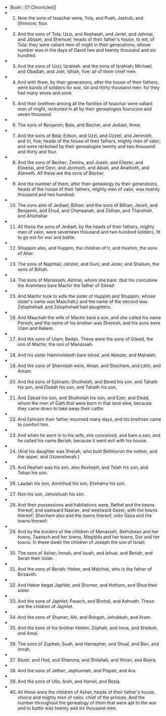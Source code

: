 - Book:: [[1 Chronicles]]
- 1. Now the sons of Issachar were, Tola, and Puah, Jashub, and Shimrom, four.
- 2. And the sons of Tola; Uzzi, and Rephaiah, and Jeriel, and Jahmai, and Jibsam, and Shemuel, heads of their father's house, to wit, of Tola: they were valiant men of might in their generations; whose number was in the days of David two and twenty thousand and six hundred.
- 3. And the sons of Uzzi; Izrahiah: and the sons of Izrahiah; Michael, and Obadiah, and Joel, Ishiah, five: all of them chief men.
- 4. And with them, by their generations, after the house of their fathers, were bands of soldiers for war, six and thirty thousand men: for they had many wives and sons.
- 5. And their brethren among all the families of Issachar were valiant men of might, reckoned in all by their genealogies fourscore and seven thousand.
- 6. The sons of Benjamin; Bela, and Becher, and Jediael, three.
- 7. And the sons of Bela; Ezbon, and Uzzi, and Uzziel, and Jerimoth, and Iri, five; heads of the house of their fathers, mighty men of valor; and were reckoned by their genealogies twenty and two thousand and thirty and four.
- 8. And the sons of Becher; Zemira, and Joash, and Eliezer, and Elioenai, and Omri, and Jerimoth, and Abiah, and Anathoth, and Alameth. All these are the sons of Becher.
- 9. And the number of them, after their genealogy by their generations, heads of the house of their fathers, mighty men of valor, was twenty thousand and two hundred.
- 10. The sons also of Jediael; Bilhan: and the sons of Bilhan; Jeush, and Benjamin, and Ehud, and Chenaanah, and Zethan, and Tharshish, and Ahishahar.
- 11. All these the sons of Jediael, by the heads of their fathers, mighty men of valor, were seventeen thousand and two hundred soldiers, fit to go out for war and battle.
- 12. Shuppim also, and Huppim, the children of Ir, and Hushim, the sons of Aher.
- 13. The sons of Naphtali; Jahziel, and Guni, and Jezer, and Shallum, the sons of Bilhah.
- 14. The sons of Manasseh; Ashriel, whom she bare: (but his concubine the Aramitess bare Machir the father of Gilead:
- 15. And Machir took to wife the sister of Huppim and Shuppim, whose sister's name was Maachah;) and the name of the second was Zelophehad: and Zelophehad had daughters.
- 16. And Maachah the wife of Machir bare a son, and she called his name Peresh; and the name of his brother was Sheresh; and his sons were Ulam and Rakem.
- 17. And the sons of Ulam; Bedan. These were the sons of Gilead, the son of Machir, the son of Manasseh.
- 18. And his sister Hammoleketh bare Ishod, and Abiezer, and Mahalah.
- 19. And the sons of Shemidah were, Ahian, and Shechem, and Likhi, and Aniam.
- 20. And the sons of Ephraim; Shuthelah, and Bered his son, and Tahath his son, and Eladah his son, and Tahath his son,
- 21. And Zabad his son, and Shuthelah his son, and Ezer, and Elead, whom the men of Gath that were born in that land slew, because they came down to take away their cattle.
- 22. And Ephraim their father mourned many days, and his brethren came to comfort him.
- 23. And when he went in to his wife, she conceived, and bare a son, and he called his name Beriah, because it went evil with his house.
- 24. (And his daughter was Sherah, who built Bethhoron the nether, and the upper, and Uzzensherah.)
- 25. And Rephah was his son, also Resheph, and Telah his son, and Tahan his son.
- 26. Laadan his son, Ammihud his son, Elishama his son.
- 27. Non his son, Jehoshuah his son.
- 28. And their possessions and habitations were, Bethel and the towns thereof, and eastward Naaran, and westward Gezer, with the towns thereof; Shechem also and the towns thereof, unto Gaza and the towns thereof:
- 29. And by the borders of the children of Manasseh, Bethshean and her towns, Taanach and her towns, Megiddo and her towns, Dor and her towns. In these dwelt the children of Joseph the son of Israel.
- 30. The sons of Asher; Imnah, and Isuah, and Ishuai, and Beriah, and Serah their sister.
- 31. And the sons of Beriah; Heber, and Malchiel, who is the father of Birzavith.
- 32. And Heber begat Japhlet, and Shomer, and Hotham, and Shua their sister.
- 33. And the sons of Japhlet; Pasach, and Bimhal, and Ashvath. These are the children of Japhlet.
- 34. And the sons of Shamer; Ahi, and Rohgah, Jehubbah, and Aram.
- 35. And the sons of his brother Helem; Zophah, and Imna, and Shelesh, and Amal.
- 36. The sons of Zophah; Suah, and Harnepher, and Shual, and Beri, and Imrah,
- 37. Bezer, and Hod, and Shamma, and Shilshah, and Ithran, and Beera.
- 38. And the sons of Jether; Jephunneh, and Pispah, and Ara.
- 39. And the sons of Ulla; Arah, and Haniel, and Rezia.
- 40. All these were the children of Asher, heads of their father's house, choice and mighty men of valor, chief of the princes. And the number throughout the genealogy of them that were apt to the war and to battle was twenty and six thousand men.
